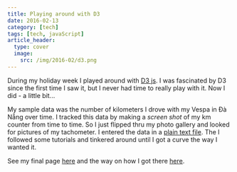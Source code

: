 ```yaml
---
title: Playing around with D3
date: 2016-02-13
category: [tech]
tags: [tech, javaScript]
article_header:
  type: cover
  image:
    src: /img/2016-02/d3.png
---
```


During my holiday week I played around with [D3 js](https://d3js.org/). I was fascinated by D3 since the first time I saw it, but I never had time to really play with it. Now I did - a little bit...

My sample data was the number of kilometers I drove with my Vespa in Đà Nẵng over time. I tracked this data by making a _screen shot_ of my km counter from time to time. So I just flipped thru my photo gallery and looked for pictures of my tachometer. I entered the data in a [plain text file](http://tillgartner.com/playgroundd3/vespa.tsv). The I followed some tutorials and tinkered around until I got a curve the way I wanted it.

See my final page [here](http://tillgartner.com/playgroundd3/sample2.html) and the way on how I got there [here](http://tillgartner.com/playgroundd3/index.html).
